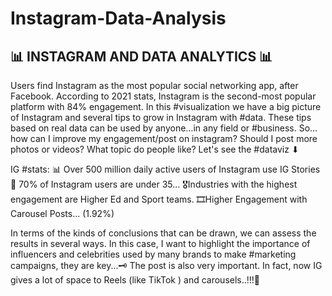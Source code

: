 # Instagram-Data-Analysis

## 📊 INSTAGRAM AND DATA ANALYTICS 📊

Users find Instagram as the most popular social networking app, after Facebook. According to 2021 stats, Instagram is the second-most popular platform with 84% engagement.
In this #visualization we have a big picture of Instagram and several tips to grow in Instagram with #data. These tips based on real data can be used by anyone…in any field or #business.
So… how can I improve my engagement/post on instagram? Should I post more photos or videos? What topic do people like?
Let's see the #dataviz ⬇

IG #stats:
📊 Over 500 million daily active users of Instagram use IG Stories
👫 70% of Instagram users are under 35...
🎖Industries with the highest engagement are Higher Ed and Sport teams.
🎞Higher Engagement with Carousel Posts... (1.92%)

In terms of the kinds of conclusions that can be drawn, we can assess the results in several ways. In this case, I want to highlight the importance of influencers and celebrities used by many brands to make #marketing campaigns, they are key...🗝
The post is also very important. In fact, now IG gives a lot of space to Reels (like TikTok ) and carousels..!!!🧐

